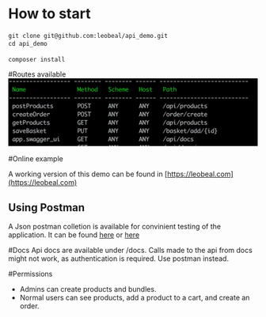 # How to start

```shell
git clone git@github.com:leobeal/api_demo.git
cd api_demo

composer install

```

#Routes available
![routes](public/images/routes.png)


#Online example

A working version of this demo can be found in [https://leobeal.com](https://leobeal.com)

## Using Postman

A Json postman colletion is available for convinient testing of the application.
It can be found [here](public/postman_collection.json) or [here](https://leobeal.com/postman_collection.json)


#Docs
Api docs are available under /docs.  Calls made to the api from docs might not work, as authentication is required. Use postman instead.

#Permissions
- Admins can create products and bundles.
- Normal users can see products, add a product to a cart, and create an order.
